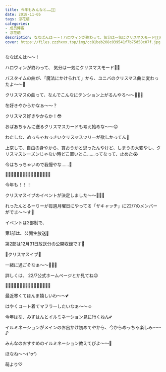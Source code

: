 ```yaml
---
title: 今年もみんなと……🎄🎁
date: 2018-11-05
tags: 涼花萌
categories: 
- 成员博客
- 涼花萌
description: ななばんは〜〜！ハロウィンが終わって、気分は一気にクリスマスモード🎄🎁バスタイムの曲が、「魔法にかけられて」から、ユニバのクリスマス曲に変わったよ〜〜🎄...
cover: https://files.zzzhxxx.top/img/cc81beb208c039541f7b75d58c07f.jpg 
---
```







ななばんは〜〜！





ハロウィンが終わって、
気分は一気にクリスマスモード🎄🎁








バスタイムの曲が、「魔法にかけられて」から、ユニバのクリスマス曲に変わったよ〜〜🎄







クリスマスの曲って、なんでこんなにテンション上がるんやろ〜〜🎈🎈🎈






冬好きやからかなぁ〜〜？






クリスマス好きやからか！😳








おばあちゃんに送るクリスマスカードも考え始めな〜〜😊










わたしな、めっちゃおっきいクリスマスツリーが欲しかってん🎄





上京して、自由の身やから、買おうかと思ったんやけど、しまうの大変やし、クリスマスシーズンじゃない時どこ置いとこ……ってなって、止めた😭




今はちっちゃいので我慢やな……🎄












🎄🎁🎄🎁🎄🎁🎄🎁🎄🎁🎄🎁🎄🎁🎄🎁




今年も！！！


クリスマスイブのイベントが決定しました〜〜🎄🎁🎅






れったんとるーりーが毎週月曜日にやってる「ザキャッチ」に22/7のメンバーがでま〜〜す💓







イベントは2部制で、

第1部は、公開生放送🙈

 第2部は12月31日放送分の公開収録です🙈







🎄クリスマスイブ🎁

一緒に過ごそなぁ〜〜💓💓💓





詳しくは、
22/7公式ホームページとか見てね😉



🎁🎄🎁🎄🎁🎄🎁🎄🎁🎄🎁🎄🎁🎄🎁🎄










最近寒くてほんま嬉しいわ〜〜💕






はやくコート着てマフラーしたいなぁ〜〜☺️









今年はな、みずはんとイルミネーション見に行くねん💕





イルミネーションがメインのお出かけ初めてやから、今からめっちゃ楽しみ〜〜♪








みんなのおすすめのイルミネーション教えてぴよ〜〜🐥










ほなね〜〜(*^o^*)


萌より♡


